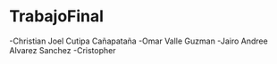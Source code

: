 # TrabajoFinal
-Christian Joel Cutipa Cañapataña
-Omar Valle Guzman
-Jairo Andree Alvarez Sanchez
-Cristopher
